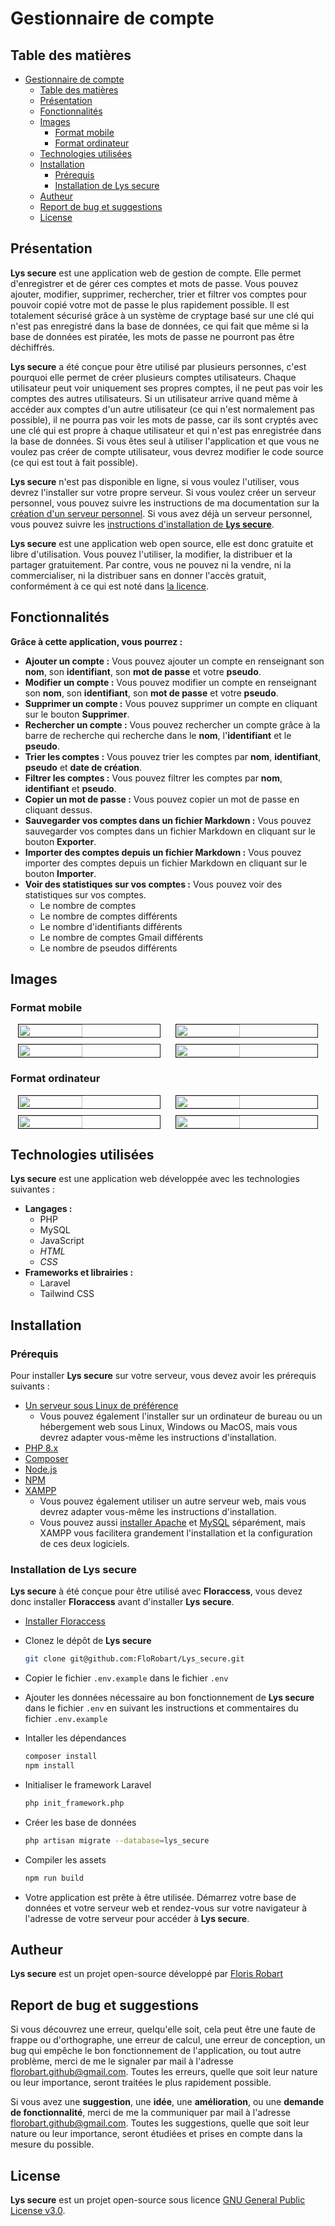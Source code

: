 # Gestionnaire de compte

## Table des matières

- [Gestionnaire de compte](#gestionnaire-de-compte)
  - [Table des matières](#table-des-matières)
  - [Présentation](#présentation)
  - [Fonctionnalités](#fonctionnalités)
  - [Images](#images)
    - [Format mobile](#format-mobile)
    - [Format ordinateur](#format-ordinateur)
  - [Technologies utilisées](#technologies-utilisées)
  - [Installation](#installation)
    - [Prérequis](#prérequis)
    - [Installation de Lys secure](#installation-de-lys-secure)
  - [Autheur](#autheur)
  - [Report de bug et suggestions](#report-de-bug-et-suggestions)
  - [License](#license)

## Présentation

**Lys secure** est une application web de gestion de compte. Elle permet d'enregistrer et de gérer ces comptes et mots de passe. Vous pouvez ajouter, modifier, supprimer, rechercher, trier et filtrer vos comptes pour pouvoir copié votre mot de passe le plus rapidement possible. Il est totalement sécurisé grâce à un système de cryptage basé sur une clé qui n'est pas enregistré dans la base de données, ce qui fait que même si la base de données est piratée, les mots de passe ne pourront pas être déchiffrés.

**Lys secure** a été conçue pour être utilisé par plusieurs personnes, c'est pourquoi elle permet de créer plusieurs comptes utilisateurs. Chaque utilisateur peut voir uniquement ses propres comptes, il ne peut pas voir les comptes des autres utilisateurs. Si un utilisateur arrive quand même à accéder aux comptes d'un autre utilisateur (ce qui n'est normalement pas possible), il ne pourra pas voir les mots de passe, car ils sont cryptés avec une clé qui est propre à chaque utilisateur et qui n'est pas enregistrée dans la base de données. Si vous êtes seul à utiliser l'application et que vous ne voulez pas créer de compte utilisateur, vous devrez modifier le code source (ce qui est tout à fait possible).

**Lys secure** n'est pas disponible en ligne, si vous voulez l'utiliser, vous devrez l'installer sur votre propre serveur. Si vous voulez créer un serveur personnel, vous pouvez suivre les instructions de ma documentation sur la [création d'un serveur personnel](https://florobart.github.io/Documentations/src/doc_creation_serveur_local.html). Si vous avez déjà un serveur personnel, vous pouvez suivre les [instructions d'installation de **Lys secure**](#installation).

**Lys secure** est une application web open source, elle est donc gratuite et libre d'utilisation. Vous pouvez l'utiliser, la modifier, la distribuer et la partager gratuitement. Par contre, vous ne pouvez ni la vendre, ni la commercialiser, ni la distribuer sans en donner l'accès gratuit, conformément à ce qui est noté dans [la licence](#license).

## Fonctionnalités

**Grâce à cette application, vous pourrez :**

- **Ajouter un compte :** Vous pouvez ajouter un compte en renseignant son **nom**, son **identifiant**, son **mot de passe** et votre **pseudo**.
- **Modifier un compte :** Vous pouvez modifier un compte en renseignant son **nom**, son **identifiant**, son **mot de passe** et votre **pseudo**.
- **Supprimer un compte :** Vous pouvez supprimer un compte en cliquant sur le bouton **Supprimer**.
- **Rechercher un compte :** Vous pouvez rechercher un compte grâce à la barre de recherche qui recherche dans le **nom**, l'**identifiant** et le **pseudo**.
- **Trier les comptes :** Vous pouvez trier les comptes par **nom**, **identifiant**, **pseudo** et **date de création**.
- **Filtrer les comptes :** Vous pouvez filtrer les comptes par **nom**, **identifiant** et **pseudo**.
- **Copier un mot de passe :** Vous pouvez copier un mot de passe en cliquant dessus.
- **Sauvegarder vos comptes dans un fichier Markdown :** Vous pouvez sauvegarder vos comptes dans un fichier Markdown en cliquant sur le bouton **Exporter**.
- **Importer des comptes depuis un fichier Markdown :** Vous pouvez importer des comptes depuis un fichier Markdown en cliquant sur le bouton **Importer**.
- **Voir des statistiques sur vos comptes :** Vous pouvez voir des statistiques sur vos comptes.
  - Le nombre de comptes
  - Le nombre de comptes différents
  - Le nombre d'identifiants différents
  - Le nombre de comptes Gmail différents
  - Le nombre de pseudos différents

## Images

### Format mobile

<div style="display: flex; justify-content: space-between;">
  <img src="./documentation/img/lys_secure_mobile_1.png" alt="" width="45%" style="display: block; margin-left: auto; margin-right: auto;" border="1" />
  <img src="./documentation/img/lys_secure_mobile_2.png" alt="" width="45%" style="display: block; margin-left: auto; margin-right: auto;" border="1" />
</div>

<div style="display: flex; justify-content: space-between; margin-top: 10px;">
  <img src="./documentation/img/lys_secure_mobile_3.png" alt="" width="45%" style="display: block; margin-left: auto; margin-right: auto;" border="1" />
  <img src="./documentation/img/lys_secure_mobile_4.png" alt="" width="45%" style="display: block; margin-left: auto; margin-right: auto;" border="1" />
</div>

### Format ordinateur

<div style="display: flex; justify-content: space-between;">
  <img src="./documentation/img/lys_secure_desktop_1.png" alt="" width="45%" style="display: block; margin-left: auto; margin-right: auto;" border="1" />
  <img src="./documentation/img/lys_secure_desktop_2.png" alt="" width="45%" style="display: block; margin-left: auto; margin-right: auto;" border="1" />
</div>

<div style="display: flex; justify-content: space-between; margin-top: 10px;">
  <img src="./documentation/img/lys_secure_desktop_3.png" alt="" width="45%" style="display: block; margin-left: auto; margin-right: auto;" border="1" />
  <img src="./documentation/img/lys_secure_desktop_4.png" alt="" width="45%" style="display: block; margin-left: auto; margin-right: auto;" border="1" />
</div>

## Technologies utilisées

**Lys secure** est une application web développée avec les technologies suivantes :

- **Langages :**
  - PHP
  - MySQL
  - JavaScript
  - *HTML*
  - *CSS*
- **Frameworks et librairies :**
  - Laravel
  - Tailwind CSS

## Installation

### Prérequis

Pour installer **Lys secure** sur votre serveur, vous devez avoir les prérequis suivants :

- [Un serveur sous Linux de préférence](https://florobart.github.io/Documentations/src/doc_creation_serveur_local.html)
  - Vous pouvez également l'installer sur un ordinateur de bureau ou un hébergement web sous Linux, Windows ou MacOS, mais vous devrez adapter vous-même les instructions d'installation.
- [PHP 8.x](https://florobart.github.io/Documentations/src/doc_developpement_web.html#php)
- [Composer](https://florobart.github.io/Documentations/src/doc_developpement_web.html#composer)
- [Node.js](https://florobart.github.io/Documentations/src/doc_developpement_web.html#installation-de-nodejs---linux)
- [NPM](https://florobart.github.io/Documentations/src/doc_developpement_web.html#installation-de-npm---linux)
- [XAMPP](https://florobart.github.io/Documentations/src/doc_developpement_web.html#xampp)
  - Vous pouvez également utiliser un autre serveur web, mais vous devrez adapter vous-même les instructions d'installation.
  - Vous pouvez aussi [installer Apache](https://florobart.github.io/Documentations/src/doc_developpement_web.html#apache) et [MySQL](https://florobart.github.io/Documentations/src/doc_developpement_web.html#mysql) séparément, mais XAMPP vous facilitera grandement l'installation et la configuration de ces deux logiciels.

### Installation de Lys secure

**Lys secure** à été conçue pour être utilisé avec **Floraccess**, vous devez donc installer **Floraccess** avant d'installer **Lys secure**.

- [Installer Floraccess](https://github.com/FloRobart/Floraccess?tab=readme-ov-file#installation)
- Clonez le dépôt de **Lys secure**

  ```bash
  git clone git@github.com:FloRobart/Lys_secure.git
  ```

- Copier le fichier `.env.example` dans le fichier `.env`
- Ajouter les données nécessaire au bon fonctionnement de **Lys secure** dans le fichier `.env` en suivant les instructions et commentaires du fichier `.env.example`
- Intaller les dépendances

  ```bash
  composer install
  npm install
  ```

- Initialiser le framework Laravel

  ```bash
  php init_framework.php
  ```

- Créer les base de données

  ```bash
  php artisan migrate --database=lys_secure
  ```

- Compiler les assets

  ```bash
  npm run build
  ```

- Votre application est prête à être utilisée. Démarrez votre base de données et votre serveur web et rendez-vous sur votre navigateur à l'adresse de votre serveur pour accéder à **Lys secure**.

## Autheur

**Lys secure** est un projet open-source développé par [Floris Robart](https://florobart.github.io/)

## Report de bug et suggestions

Si vous découvrez une erreur, quelqu'elle soit, cela peut être une faute de frappe ou d'orthographe, une erreur de calcul, une erreur de conception, un bug qui empêche le bon fonctionnement de l'application, ou tout autre problème, merci de me le signaler par mail à l'adresse [florobart.github@gmail.com](mailto:florobart.github@gmail.com). Toutes les erreurs, quelle que soit leur nature ou leur importance, seront traitées le plus rapidement possible.

Si vous avez une **suggestion**, une **idée**, une **amélioration**, ou une **demande de fonctionnalité**, merci de me la communiquer par mail à l'adresse [florobart.github@gmail.com](mailto:florobart.github@gmail.com). Toutes les suggestions, quelle que soit leur nature ou leur importance, seront étudiées et prises en compte dans la mesure du possible.

## License

**Lys secure** est un projet open-source sous licence [GNU General Public License v3.0](https://opensource.org/licenses/GPL-3.0).
